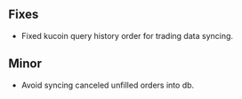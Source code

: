 ## Fixes

- Fixed kucoin query history order for trading data syncing.

## Minor

- Avoid syncing canceled unfilled orders into db.
